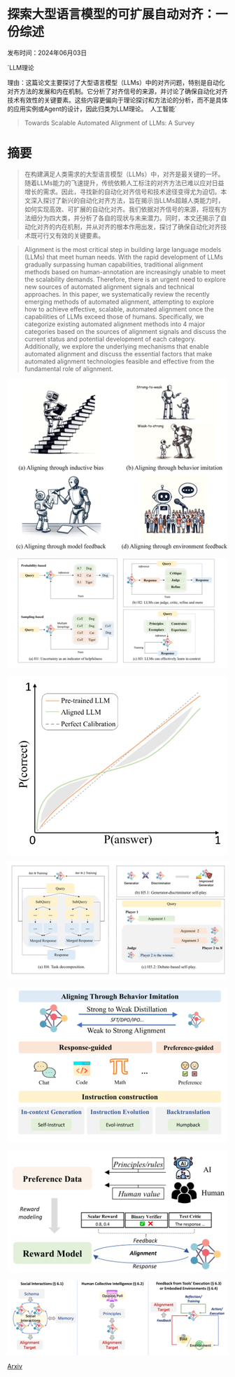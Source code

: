 # 探索大型语言模型的可扩展自动对齐：一份综述

发布时间：2024年06月03日

`LLM理论

理由：这篇论文主要探讨了大型语言模型（LLMs）中的对齐问题，特别是自动化对齐方法的发展和内在机制。它分析了对齐信号的来源，并讨论了确保自动化对齐技术有效性的关键要素。这些内容更偏向于理论探讨和方法论的分析，而不是具体的应用实例或Agent的设计，因此归类为LLM理论。` `人工智能`

> Towards Scalable Automated Alignment of LLMs: A Survey

# 摘要

> 在构建满足人类需求的大型语言模型（LLMs）中，对齐是最关键的一环。随着LLMs能力的飞速提升，传统依赖人工标注的对齐方法已难以应对日益增长的需求。因此，寻找新的自动化对齐信号和技术途径变得尤为迫切。本文深入探讨了新兴的自动化对齐方法，旨在揭示当LLMs超越人类能力时，如何实现高效、可扩展的自动化对齐。我们依据对齐信号的来源，将现有方法细分为四大类，并分析了各自的现状与未来潜力。同时，本文还揭示了自动化对齐的内在机制，并从对齐的根本作用出发，探讨了确保自动化对齐技术既可行又有效的关键要素。

> Alignment is the most critical step in building large language models (LLMs) that meet human needs. With the rapid development of LLMs gradually surpassing human capabilities, traditional alignment methods based on human-annotation are increasingly unable to meet the scalability demands. Therefore, there is an urgent need to explore new sources of automated alignment signals and technical approaches. In this paper, we systematically review the recently emerging methods of automated alignment, attempting to explore how to achieve effective, scalable, automated alignment once the capabilities of LLMs exceed those of humans. Specifically, we categorize existing automated alignment methods into 4 major categories based on the sources of alignment signals and discuss the current status and potential development of each category. Additionally, we explore the underlying mechanisms that enable automated alignment and discuss the essential factors that make automated alignment technologies feasible and effective from the fundamental role of alignment.

![探索大型语言模型的可扩展自动对齐：一份综述](../../../paper_images/2406.01252/x1.png)

![探索大型语言模型的可扩展自动对齐：一份综述](../../../paper_images/2406.01252/x2.png)

![探索大型语言模型的可扩展自动对齐：一份综述](../../../paper_images/2406.01252/x3.png)

![探索大型语言模型的可扩展自动对齐：一份综述](../../../paper_images/2406.01252/x4.png)

![探索大型语言模型的可扩展自动对齐：一份综述](../../../paper_images/2406.01252/x5.png)

![探索大型语言模型的可扩展自动对齐：一份综述](../../../paper_images/2406.01252/x6.png)

![探索大型语言模型的可扩展自动对齐：一份综述](../../../paper_images/2406.01252/x7.png)

[Arxiv](https://arxiv.org/abs/2406.01252)